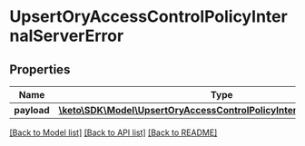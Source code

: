 # UpsertOryAccessControlPolicyInternalServerError

## Properties
Name | Type | Description | Notes
------------ | ------------- | ------------- | -------------
**payload** | [**\keto\SDK\Model\UpsertOryAccessControlPolicyInternalServerErrorBody**](UpsertOryAccessControlPolicyInternalServerErrorBody.md) |  | [optional] 

[[Back to Model list]](../README.md#documentation-for-models) [[Back to API list]](../README.md#documentation-for-api-endpoints) [[Back to README]](../README.md)


